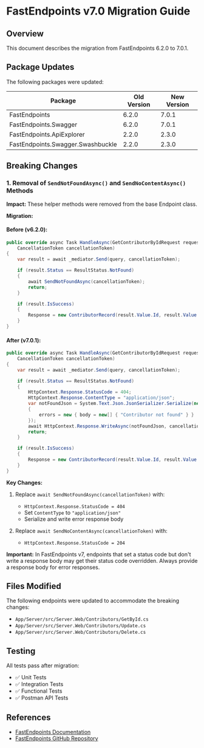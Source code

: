 # FastEndpoints v7.0 Migration Guide

## Overview

This document describes the migration from FastEndpoints 6.2.0 to 7.0.1.

## Package Updates

The following packages were updated:

| Package | Old Version | New Version |
|---------|-------------|-------------|
| FastEndpoints | 6.2.0 | 7.0.1 |
| FastEndpoints.Swagger | 6.2.0 | 7.0.1 |
| FastEndpoints.ApiExplorer | 2.2.0 | 2.3.0 |
| FastEndpoints.Swagger.Swashbuckle | 2.2.0 | 2.3.0 |

## Breaking Changes

### 1. Removal of `SendNotFoundAsync()` and `SendNoContentAsync()` Methods

**Impact:** These helper methods were removed from the base Endpoint class.

**Migration:**

#### Before (v6.2.0):
```csharp
public override async Task HandleAsync(GetContributorByIdRequest request,
    CancellationToken cancellationToken)
{
    var result = await _mediator.Send(query, cancellationToken);

    if (result.Status == ResultStatus.NotFound)
    {
        await SendNotFoundAsync(cancellationToken);
        return;
    }

    if (result.IsSuccess)
    {
        Response = new ContributorRecord(result.Value.Id, result.Value.Name, result.Value.PhoneNumber);
    }
}
```

#### After (v7.0.1):
```csharp
public override async Task HandleAsync(GetContributorByIdRequest request,
    CancellationToken cancellationToken)
{
    var result = await _mediator.Send(query, cancellationToken);

    if (result.Status == ResultStatus.NotFound)
    {
        HttpContext.Response.StatusCode = 404;
        HttpContext.Response.ContentType = "application/json";
        var notFoundJson = System.Text.Json.JsonSerializer.Serialize(new
        {
            errors = new { body = new[] { "Contributor not found" } }
        });
        await HttpContext.Response.WriteAsync(notFoundJson, cancellationToken);
        return;
    }

    if (result.IsSuccess)
    {
        Response = new ContributorRecord(result.Value.Id, result.Value.Name, result.Value.PhoneNumber);
    }
}
```

**Key Changes:**
1. Replace `await SendNotFoundAsync(cancellationToken)` with:
   - `HttpContext.Response.StatusCode = 404`
   - Set `ContentType` to `"application/json"`
   - Serialize and write error response body

2. Replace `await SendNoContentAsync(cancellationToken)` with:
   - `HttpContext.Response.StatusCode = 204`

**Important:** In FastEndpoints v7, endpoints that set a status code but don't write a response body may get their status code overridden. Always provide a response body for error responses.

## Files Modified

The following endpoints were updated to accommodate the breaking changes:

- `App/Server/src/Server.Web/Contributors/GetById.cs`
- `App/Server/src/Server.Web/Contributors/Update.cs`
- `App/Server/src/Server.Web/Contributors/Delete.cs`

## Testing

All tests pass after migration:
- ✅ Unit Tests
- ✅ Integration Tests
- ✅ Functional Tests
- ✅ Postman API Tests

## References

- [FastEndpoints Documentation](https://fast-endpoints.com/)
- [FastEndpoints GitHub Repository](https://github.com/FastEndpoints/FastEndpoints)
